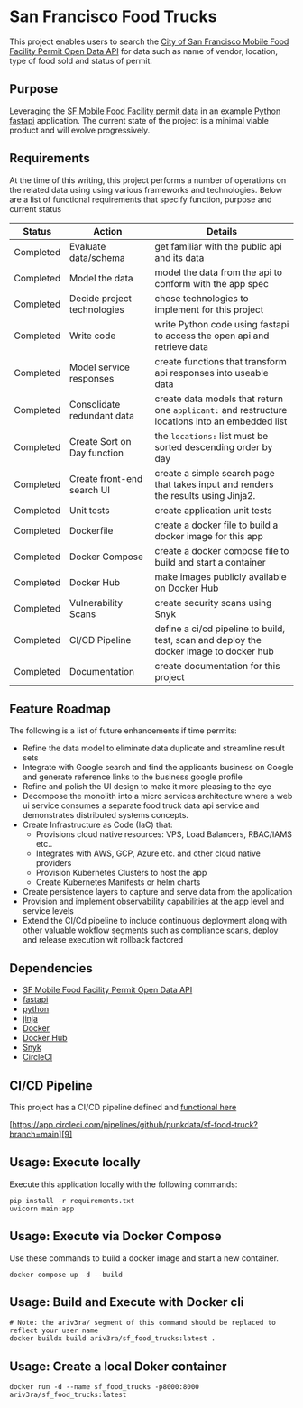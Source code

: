 # San Francisco Food Trucks

This project enables users to search the [City of San Francisco Mobile Food Facility Permit Open Data API][1] for data such as name of vendor, location, type of food sold and status of permit. 

## Purpose

Leveraging the [SF Mobile Food Facility permit data][1] in an example [Python fastapi][2] application. The current state of the project is a minimal viable product and will evolve progressively.

## Requirements

At the time of this writing, this project performs a number of operations on the related data using using various frameworks and technologies. Below are a list of functional requirements that specify function, purpose and current status

| Status | Action | Details |
| ------ | -------- | ------- |
| Completed | Evaluate data/schema | get familiar with the public api and its data|
| Completed | Model the data | model the data from the api to conform with the app spec|
| Completed | Decide project technologies | chose technologies to implement for this project|
| Completed | Write code | write Python code using fastapi to access the open api and retrieve data|
| Completed | Model service responses | create functions that transform api responses into useable data|
| Completed | Consolidate redundant data | create data models that return one `applicant:` and restructure locations into an embedded list|
| Completed | Create Sort on Day function | the `locations:` list must be sorted descending order by day |
| Completed | Create front-end search UI | create a simple search page that takes input and renders the results using Jinja2.|
| Completed | Unit tests | create application unit tests |
| Completed | Dockerfile | create a docker file to build a docker image for this app |
| Completed | Docker Compose | create a docker compose file to build and start a container |
| Completed | Docker Hub | make images publicly available on Docker Hub
| Completed | Vulnerability Scans | create security scans using Snyk
| Completed | CI/CD Pipeline | define a ci/cd pipeline to build, test, scan and deploy the docker image to docker hub |
| Completed | Documentation | create documentation for this project

## Feature Roadmap

The following is a list of future enhancements if time permits:

- Refine the data model to eliminate data duplicate and streamline result sets
- Integrate with Google search and find the applicants business on Google and generate reference links to the business google profile
- Refine and polish the UI design to make it more pleasing to the eye
- Decompose the monolith into a micro services architecture where a web ui service consumes a separate food truck data api service and demonstrates distributed systems concepts.
- Create Infrastructure as Code (IaC) that:
  - Provisions cloud native resources: VPS, Load Balancers, RBAC/IAMS etc..
  - Integrates with AWS, GCP, Azure etc. and other cloud native providers
  - Provision Kubernetes Clusters to host the app
  - Create Kubernetes Manifests or helm charts
- Create persistence layers to capture and serve data from the application
- Provision and implement observability capabilities at the app level and service levels
- Extend the CI/Cd pipeline to include continuous deployment along with other valuable wokflow segments such as compliance scans, deploy and release execution wit rollback factored

## Dependencies

- [SF Mobile Food Facility Permit Open Data API][1]
- [fastapi][2]
- [python][3]
- [jinja][4]
- [Docker][5]
- [Docker Hub][6]
- [Snyk][7]
- [CircleCI][8]

## CI/CD Pipeline

This project has a CI/CD pipeline defined and [functional here][9]

[https://app.circleci.com/pipelines/github/punkdata/sf-food-truck?branch=main][9]

## Usage: Execute locally

Execute this application locally with the following commands:

```shell
pip install -r requirements.txt
uvicorn main:app
```

## Usage: Execute via Docker Compose

Use these commands to build a docker image and start a new container.

```shell
docker compose up -d --build
```

## Usage: Build and Execute with Docker cli

```shell
# Note: the ariv3ra/ segment of this command should be replaced to reflect your user name
docker buildx build ariv3ra/sf_food_trucks:latest .
```

## Usage: Create a local Doker container

```shell
docker run -d --name sf_food_trucks -p8000:8000 ariv3ra/sf_food_trucks:latest
```

[1]:https://data.sfgov.org/Economy-and-Community/Mobile-Food-Facility-Permit/rqzj-sfat/data
[2]:https://fastapi.tiangolo.com/
[3]:https://www.python.org/
[4]:https://jinja.palletsprojects.com/
[5]:https://docker.com/
[6]:https://hub.docker.com/
[7]:https://snyk.io/
[8]:https://circleci.com
[9]:https://app.circleci.com/pipelines/github/punkdata/sf-food-truck?branch=main